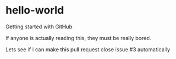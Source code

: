 hello-world
===========

Getting started with GitHub

If anyone is actually reading this, they must be
really
            bored.

Lets see if I can make this pull request close issue #3 automatically

